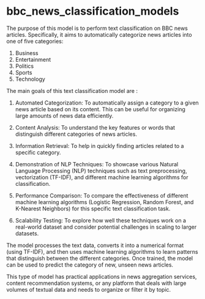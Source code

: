 # bbc_news_classification_models
The purpose of this model is to perform text classification on BBC news articles.  Specifically, it aims to automatically categorize news articles into one of five categories:  
1. Business
2. Entertainment
3. Politics 
4. Sports 
5. Technology

The main goals of this text classification model are :

1. Automated Categorization: To automatically assign a category to a given news article based on its content. 
This can be useful for organizing large amounts of news data efficiently.

2. Content Analysis: To understand the key features or words that distinguish different categories of news articles.

3. Information Retrieval: To help in quickly finding articles related to a specific category.

4. Demonstration of NLP Techniques: To showcase various Natural Language Processing (NLP) techniques such as text preprocessing, 
vectorization (TF-IDF), 
and different machine learning algorithms for classification.

5. Performance Comparison: To compare the effectiveness of different machine learning algorithms 
(Logistic Regression, Random Forest, and K-Nearest Neighbors) for this specific text classification task.

6. Scalability Testing: To explore how well these techniques work on a real-world dataset and consider potential challenges in scaling to larger datasets.

The model processes the text data, converts it into a numerical format (using TF-IDF), 
and then uses machine learning algorithms to learn patterns that distinguish between the different categories. 
Once trained, the model can be used to predict the category of new, unseen news articles.

This type of model has practical applications in news aggregation services, content recommendation systems, 
or any platform that deals with large volumes of textual data and needs to organize or filter it by topic.




